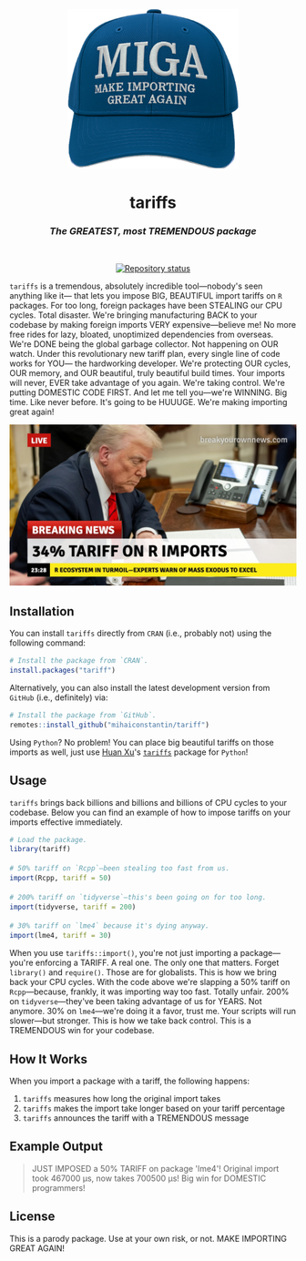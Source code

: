 <p align="center">
    <a href="https://tariff.mihaiconstantin.com">
        <img width="300px" src="man/figures/miga.png" alt="tariff logo"/>
    </a>
</p>

<div align="center">
    <h1>
        tariffs
    </h1>
    <h3>
        <i>
            The GREATEST, most TREMENDOUS package
        </i>
    </h3>
</div>

<br>

<p align="center">
    <a href="https://www.repostatus.org/#concept"><img src="https://img.shields.io/badge/concept-of_a_plan-blue" alt="Repository status"/></a>
</p>

`tariffs` is a tremendous, absolutely incredible tool—nobody's seen anything
like it— that lets you impose BIG, BEAUTIFUL import tariffs on `R` packages. For
too long, foreign packages have been STEALING our CPU cycles. Total disaster.
We're bringing manufacturing BACK to your codebase by making foreign imports
VERY expensive—believe me! No more free rides for lazy, bloated, unoptimized
dependencies from overseas. We're DONE being the global garbage collector. Not
happening on OUR watch. Under this revolutionary new tariff plan, every single
line of code works for YOU— the hardworking developer. We're protecting OUR
cycles, OUR memory, and OUR beautiful, truly beautiful build times. Your imports
will never, EVER take advantage of you again. We're taking control. We're
putting DOMESTIC CODE FIRST. And let me tell you—we're WINNING. Big time. Like
never before. It's going to be HUUUGE. We're making importing great again!

<div align="center">
    <img src="man/figures/r-package-tariff-news.jpg" alt="tariff breaking news"/>
</div>

## Installation

You can install `tariffs` directly from `CRAN` (i.e., probably not) using the
following command:

```r
# Install the package from `CRAN`.
install.packages("tariff")
```

Alternatively, you can also install the latest development version from `GitHub`
(i.e., definitely) via:

```r
# Install the package from `GitHub`.
remotes::install_github("mihaiconstantin/tariff")
```

Using `Python`? No problem! You can place big beautiful tariffs on those imports
as well, just use [Huan Xu](https://github.com/hxu296)'s
[`tariffs`](https://github.com/hxu296/tariff) package for `Python`!

## Usage

`tariffs` brings back billions and billions and billions of CPU cycles to your
codebase. Below you can find an example of how to impose tariffs on your imports
effective immediately.

```r
# Load the package.
library(tariff)

# 50% tariff on `Rcpp`—been stealing too fast from us.
import(Rcpp, tariff = 50)

# 200% tariff on `tidyverse`—this's been going on for too long.
import(tidyverse, tariff = 200)

# 30% tariff on `lme4` because it's dying anyway.
import(lme4, tariff = 30)
```

When you use `tariffs::import()`, you're not just importing a package—you're
enforcing a TARIFF. A real one. The only one that matters. Forget `library()`
and `require()`. Those are for globalists. This is how we bring back your CPU
cycles. With the code above we're slapping a 50% tariff on `Rcpp`—because,
frankly, it was importing way too fast. Totally unfair. 200% on
`tidyverse`—they've been taking advantage of us for YEARS. Not anymore. 30% on
`lme4`—we're doing it a favor, trust me. Your scripts will run slower—but
stronger. This is how we take back control. This is a TREMENDOUS win for your
codebase.

## How It Works

When you import a package with a tariff, the following happens:

1. `tariffs` measures how long the original import takes
2. `tariffs` makes the import take longer based on your tariff percentage
3. `tariffs` announces the tariff with a TREMENDOUS message

## Example Output

<blockquote>
    JUST IMPOSED a 50% TARIFF on package 'lme4'! Original import took 467000 μs, now takes 700500 μs! Big win for DOMESTIC programmers!
</blockquote>

## License

This is a parody package. Use at your own risk, or not. MAKE IMPORTING GREAT
AGAIN!
